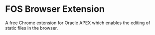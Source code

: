 # FOS Browser Extension
A free Chrome extension for Oracle APEX which enables the editing of static files in the browser.
